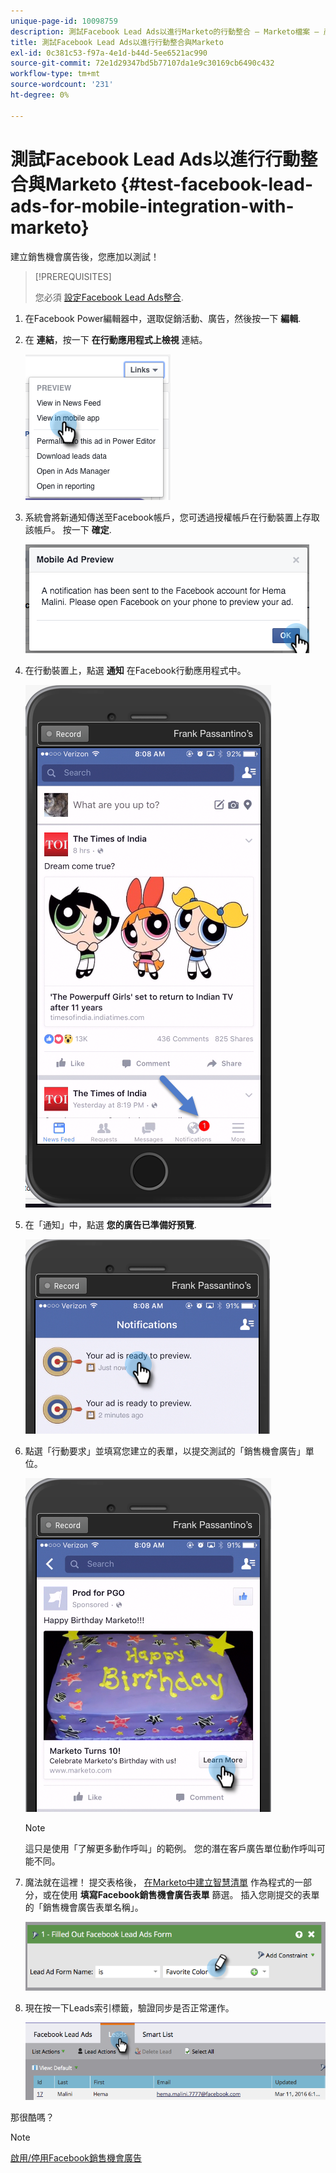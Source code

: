 ```yaml
---
unique-page-id: 10098759
description: 測試Facebook Lead Ads以進行Marketo的行動整合 — Marketo檔案 — 產品檔案
title: 測試Facebook Lead Ads以進行行動整合與Marketo
exl-id: 0c381c53-f97a-4e1d-b44d-5ee6521ac990
source-git-commit: 72e1d29347bd5b77107da1e9c30169cb6490c432
workflow-type: tm+mt
source-wordcount: '231'
ht-degree: 0%

---
```


# 測試Facebook Lead Ads以進行行動整合與Marketo {#test-facebook-lead-ads-for-mobile-integration-with-marketo}

建立銷售機會廣告後，您應加以測試！

>[!PREREQUISITES]
>
>您必須 [設定Facebook Lead Ads整合](/help/marketo/product-docs/demand-generation/facebook/set-up-facebook-lead-ads.md).

1. 在Facebook Power編輯器中，選取促銷活動、廣告，然後按一下 **編輯**.

1. 在 **連結**，按一下 **在行動應用程式上檢視** 連結。

   ![](assets/image2016-5-13-15-3a2-3a38.png)

1. 系統會將新通知傳送至Facebook帳戶，您可透過授權帳戶在行動裝置上存取該帳戶。 按一下 **確定**.

   ![](assets/image2016-3-11-8-3a35-3a7.png)

1. 在行動裝置上，點選 **通知** 在Facebook行動應用程式中。

   ![](assets/image2016-3-11-8-3a38-3a35.png)

1. 在「通知」中，點選 **您的廣告已準備好預覽**.

   ![](assets/image2016-3-11-8-3a41-3a59.png)

1. 點選「行動要求」並填寫您建立的表單，以提交測試的「銷售機會廣告」單位。

   ![](assets/image2016-3-11-8-3a52-3a20.png)

   >[!NOTE]
   >
   >這只是使用「了解更多動作呼叫」的範例。 您的潛在客戶廣告單位動作呼叫可能不同。

1. 魔法就在這裡！ 提交表格後， [在Marketo中建立智慧清單](/help/marketo/product-docs/core-marketo-concepts/smart-lists-and-static-lists/creating-a-smart-list/create-a-smart-list.md) 作為程式的一部分，或在使用 **填寫Facebook銷售機會廣告表單** 篩選。 插入您剛提交的表單的「銷售機會廣告表單名稱」。

   ![](assets/image2016-3-11-8-3a59-3a34.png)

1. 現在按一下Leads索引標籤，驗證同步是否正常運作。

   ![](assets/image2016-3-11-15-3a27-3a54.png)

那很酷嗎？

>[!NOTE]
>
>[啟用/停用Facebook銷售機會廣告](/help/marketo/product-docs/demand-generation/facebook/set-up-facebook-lead-ads.md)
